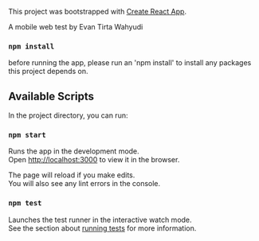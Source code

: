 This project was bootstrapped with [Create React App](https://github.com/facebook/create-react-app).

A mobile web test by Evan Tirta Wahyudi

### `npm install`

before running the app, please run an 'npm install' to install any packages this project depends on.

## Available Scripts

In the project directory, you can run:

### `npm start`

Runs the app in the development mode.<br>
Open [http://localhost:3000](http://localhost:3000) to view it in the browser.

The page will reload if you make edits.<br>
You will also see any lint errors in the console.

### `npm test`

Launches the test runner in the interactive watch mode.<br>
See the section about [running tests](https://facebook.github.io/create-react-app/docs/running-tests) for more information.

